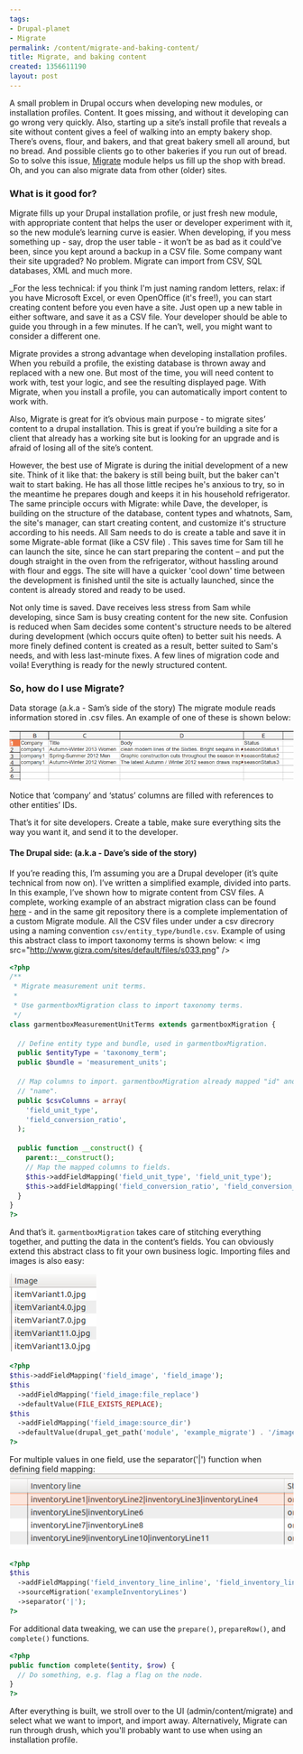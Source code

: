 ```yaml
---
tags:
- Drupal-planet
- Migrate
permalink: /content/migrate-and-baking-content/
title: Migrate, and baking content
created: 1356611190
layout: post
---
```

A small problem in Drupal occurs when developing new modules, or installation profiles. Content.
It goes missing, and without it developing can go wrong very quickly. Also, starting up a site’s install profile that reveals a site without content gives a feel of walking into an empty bakery shop. There’s ovens, flour, and bakers, and that great bakery smell all around, but no bread. And possible clients go to other bakeries if you run out of bread. So to solve this issue, <a href="http://drupal.org/project/migrate">Migrate</a>  module helps us fill up the shop with bread.
Oh, and you can also migrate data from other (older) sites.

<!-- more -->

<h3>What is it good for?</h3>

Migrate fills up your Drupal installation profile, or just fresh new module, with appropriate content that helps the user or developer experiment with it, so the new module’s learning curve is easier. When developing, if you mess something up - say, drop the user table - it won’t be as bad as it could’ve been, since you kept around a backup in a CSV file. Some company want their site upgraded? No problem. Migrate can import from CSV, SQL databases, XML and much more.

_For the less technical: if you think I'm just naming random letters, relax: if you have Microsoft Excel, or even OpenOffice (it's free!), you can start creating content before you even have a site. Just open up a new table in either software, and save it as a CSV file. Your developer should be able to guide you through in a few minutes. If he can’t, well, you might want to consider a different one.

Migrate provides a strong advantage when developing installation profiles. When you rebuild a profile, the existing database is thrown away and replaced with a new one. But most of the time, you will need content to work with, test your logic, and see the resulting displayed page. With Migrate, when you install a profile, you can automatically import content to work with.

Also, Migrate is great for it’s obvious main purpose - to migrate sites’ content to a drupal installation. This is great if you’re building a site for a client that already has a working site but is looking for an upgrade and is afraid of losing all of the site’s content.

However, the best use of Migrate is during the initial development of a new site. Think of it like that: the bakery is still being built, but the baker can't wait to start baking. He has all those little recipes he's anxious to try, so in the meantime he prepares dough and keeps it in his household refrigerator.
The same principle occurs with Migrate: while Dave, the developer, is building on the structure of the database, content types and whatnots, Sam, the site's manager, can start creating content, and customize it's structure according to his needs. All Sam needs to do is create a table and save it in some Migrate-able format (like a CSV file) . This saves time for Sam till he can launch the site, since he can start preparing the content – and put the dough straight in the oven from the refrigerator, without hassling around with flour and eggs. The site will have a quicker 'cool down' time between the development is finished until the site is actually launched, since the content is already stored and ready to be used.

Not only time is saved. Dave receives less stress from Sam while developing, since Sam is busy creating content for the new site. Confusion is reduced when Sam decides some content's structure needs to be altered during development (which occurs quite often) to better suit his needs. A more finely defined content is created as a result, better suited to Sam's needs, and with less last-minute fixes. A few lines of migration code and voila! Everything is ready for the newly structured content.

<h3>So, how do I use Migrate?</h3>

Data storage (a.k.a - Sam’s side of the story)
The migrate module reads information stored in .csv files. An example of one of these is shown below:

<img src="/assets/images/legacy/s025.png" />

Notice that ‘company’ and ‘status’ columns are filled with references to other entities’ IDs.

That’s it for site developers. Create a table, make sure everything sits the way you want it, and send it to the developer.

<h4>The Drupal side: (a.k.a - Dave’s side of the story)</h4>

If you’re reading this, I’m assuming you are a Drupal developer (it’s quite technical from now on). I’ve written a simplified example, divided into parts. In this example, I’ve shown how to migrate content from CSV files. A complete, working example of an abstract migration class can be found <a href="https://github.com/Gizra/Garment-Box/blob/7.x-1.x/garmentbox/modules/custom/garmentbox_migrate/includes/garmentbox_migrate.migrate.entity.inc">here</a> - and in the same git repository there is a complete implementation of a custom Migrate module. All the CSV files under under a csv direcrory using a naming convention ```csv/entity_type/bundle.csv```. Example of using this abstract class to import taxonomy terms is shown below:
< img src="http://www.gizra.com/sites/default/files/s033.png" />

```php
<?php
/**
 * Migrate measurement unit terms.
 *
 * Use garmentboxMigration class to import taxonomy terms.
 */
class garmentboxMeasurementUnitTerms extends garmentboxMigration {

  // Define entity type and bundle, used in garmentboxMigration.
  public $entityType = 'taxonomy_term';
  public $bundle = 'measurement_units';

  // Map columns to import. garmentboxMigration already mapped "id" and
  // "name".
  public $csvColumns = array(
    'field_unit_type',
    'field_conversion_ratio',
  );

  public function __construct() {
    parent::__construct();
    // Map the mapped columns to fields.
    $this->addFieldMapping('field_unit_type', 'field_unit_type');
    $this->addFieldMapping('field_conversion_ratio', 'field_conversion_ratio');
  }
}
?>
```

 And that’s it. ```garmentboxMigration``` takes care of stitching everything together, and putting the data in the content’s fields. You can obviously extend this abstract class to fit your own business logic.
Importing files and images is also easy:

<img src="/assets/images/legacy/s029.png" />

```php
<?php
$this->addFieldMapping('field_image', 'field_image');
$this
  ->addFieldMapping('field_image:file_replace')
  ->defaultValue(FILE_EXISTS_REPLACE);
$this
  ->addFieldMapping('field_image:source_dir')
  ->defaultValue(drupal_get_path('module', 'example_migrate') . '/images');
?>
```

For multiple values in one field, use the separator('|') function when defining field mapping:
<img src="/assets/images/legacy/s028.png" />

```php
<?php
$this
  ->addFieldMapping('field_inventory_line_inline', 'field_inventory_line_inline')
  ->sourceMigration('exampleInventoryLines')
  ->separator('|');
?>
```

For additional data tweaking, we can use the ```prepare()```, ```prepareRow()```, and ```complete()``` functions.

```php
<?php
public function complete($entity, $row) {
  // Do something, e.g. flag a flag on the node.
}
?>
```

After everything is built, we stroll over to the UI (admin/content/migrate) and select what we want to import, and import away. Alternatively, Migrate can run through drush, which you'll probably want to use when using an installation profile.
